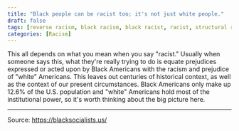 ```yaml
---
title: "Black people can be racist too; it's not just white people."
draft: false
tags: [reverse racism, black racism, black racist, racist, structural racism, institutional racism]
categories: [Racism]
---
```


This all depends on what you mean when you say "racist." Usually when someone says this, what they're really trying to do is equate prejudices expressed or acted upon by Black Americans with the racism and prejudice of "white" Americans. This leaves out centuries of historical context, as well as the context of our present circumstances. Black Americans only make up 12.6% of the U.S. population and "white" Americans hold most of the institutional power, so it's worth thinking about the big picture here.

----
Source: https://blacksocialists.us/

